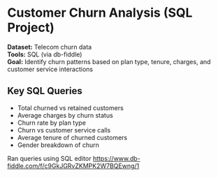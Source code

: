 
# Customer Churn Analysis (SQL Project)

**Dataset:** Telecom churn data  
**Tools:** SQL (via db-fiddle)  
**Goal:** Identify churn patterns based on plan type, tenure, charges, and customer service interactions

## Key SQL Queries
- Total churned vs retained customers
- Average charges by churn status
- Churn rate by plan type
- Churn vs customer service calls
- Average tenure of churned customers
- Gender breakdown of churn

Ran queries using SQL editor https://www.db-fiddle.com/f/c9GkJGRvZKMPK2W7BQEwng/1
